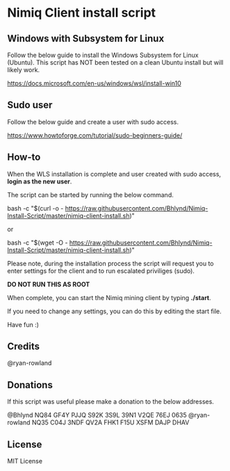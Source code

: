 # Nimiq Client install script

## Windows with Subsystem for Linux

Follow the below guide to install the Windows Subsystem for Linux (Ubuntu). 
This script has NOT been tested on a clean Ubuntu install but will likely work.

https://docs.microsoft.com/en-us/windows/wsl/install-win10

## Sudo user

Follow the below guide and create a user with sudo access.

https://www.howtoforge.com/tutorial/sudo-beginners-guide/

## How-to

When the WLS installation is complete and user created with sudo access, **login as the new user**.

The script can be started by running the below command.

bash -c "$(curl -o - https://raw.githubusercontent.com/Bhlynd/Nimiq-Install-Script/master/nimiq-client-install.sh)"

or 

bash -c "$(wget -O - https://raw.githubusercontent.com/Bhlynd/Nimiq-Install-Script/master/nimiq-client-install.sh)"

Please note, during the installation process the script will request you to enter settings for the client and to run escalated priviliges (sudo).

**DO NOT RUN THIS AS ROOT**

When complete, you can start the Nimiq mining client by typing **./start**.

If you need to change any settings, you can do this by editing the start file.

Have fun :)

## Credits

@ryan-rowland

## Donations

If this script was useful please make a donation to the below addresses.

@Bhlynd NQ84 GF4Y PJJQ S92K 3S9L 39N1 V2QE 76EJ 0635
@ryan-rowland NQ35 C04J 3NDF QV2A FHK1 F15U XSFM DAJP DHAV

## License

MIT License